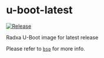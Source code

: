 # u-boot-latest

[![Release](https://github.com/radxa-pkg/u-boot-latest/actions/workflows/release.yml/badge.svg)](https://github.com/radxa-pkg/u-boot-latest/actions/workflows/release.yml)

Radxa U-Boot image for latest release

Please refer to [`bsp`](https://github.com/radxa-repo/bsp/) for more info.
